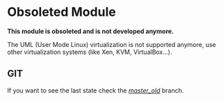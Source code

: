 Obsoleted Module
================

**This module is obsoleted and is not developed anymore.**

The UML (User Mode Linux) virtualization is not supported anymore,
use other virtualization systems (like Xen, KVM, VirtualBox...).


GIT
---

If you want to see the last state check the [*master_old*](../master_old) branch.

